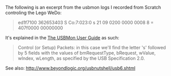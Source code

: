 The following is an excerpt from the usbmon logs I recorded from Scratch controling the Lego WeDo:

>	ed1f7100 362653403 S Co:7:023:0 s 21 09 0200 0000 0008 8 = 407f0000 00000000

It's explained in the [The USBMon User Guide](http://groups.google.com/group/microdia/web/usbmon-user-guide) as such:

>	Control (or Setup) Packets: in this case we'll find the letter 's' followed by 5 fields with the values of bmRequestType, bRequest, wValue, wIndex, wLength, as specified by the USB Specification 2.0.

See also: http://www.beyondlogic.org/usbnutshell/usb6.shtml
